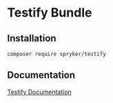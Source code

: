 # Testify Bundle

## Installation

```
composer require spryker/testify
```

## Documentation

[Testify Documentation](https://spryker.github.io/testify/index.html)
